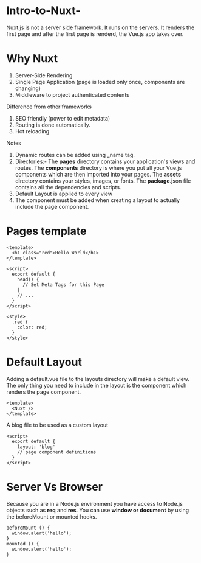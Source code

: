 # Intro-to-Nuxt-

Nuxt.js is not a server side framework. It runs on the servers. It renders the first page and after the first page is renderd, the Vue.js app takes over.

# Why Nuxt

1)  Server-Side Rendering
2)  Single Page Application (page is loaded only once, components are changing)
4)  Middleware to project authenticated contents 

Difference from other frameworks

1) SEO friendly (power to edit metadata)
2)   Routing is done automatically. 
3)   Hot reloading

Notes
1) Dynamic routes can be added using _name tag.
2)  Directories:- The **pages** directory contains your application's views and routes. The **components** directory is where you put all your Vue.js components which are then imported into your pages. The **assets** directory contains your styles, images, or fonts. The **package**.json file contains all the dependencies and scripts.
3)  Default Layout is applied to every view
4)  The <Nuxt/> component must be added when creating a layout to actually include the page component.


# Pages template
```
<template>
  <h1 class="red">Hello World</h1>
</template>

<script>
  export default {
    head() {
      // Set Meta Tags for this Page
    }
    // ...
  }
</script>

<style>
  .red {
    color: red;
  }
</style>
```
# Default Layout

Adding a default.vue file to the layouts directory will make a default view. The only thing you need to include in the layout is the <Nuxt /> component which renders the page component.

```
<template>
  <Nuxt />
</template>
```
A blog file to be used as a custom layout
```
<script>
  export default {
    layout: 'blog'
    // page component definitions
  }
</script>
```

# Server Vs Browser
Because you are in a Node.js environment you have access to Node.js objects such as **req** and **res**. You can use **window or document** by using the beforeMount or mounted hooks.

```
beforeMount () {
  window.alert('hello');
}
mounted () {
  window.alert('hello');
}
```








